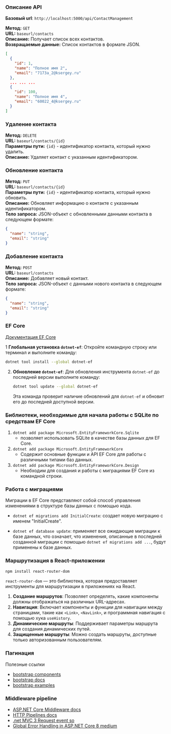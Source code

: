 ### Описание API
**Базовый url**: `http://localhost:5000/api/ContactManagement`

**Метод:** `GET`  
**URL:** `baseurl/contacts`  
**Описание:** Получает список всех контактов.  
**Возвращаемые данные:** Список контактов в формате JSON.
```json
[
  {
    "id": 1,
    "name": "Полное имя 2",
    "email": "7173a_2@ksergey.ru"
  },
  ... ... ...
  {
    "id": 100,
    "name": "Полное имя 4",
    "email": "60022_4@ksergey.ru"
  }
]
```

### Удаление контакта
**Метод:** `DELETE`  
**URL:** `baseurl/contacts/{id}`  
**Параметры пути:** `{id}` - идентификатор контакта, который нужно удалить.  
**Описание:** Удаляет контакт с указанным идентификатором.  

### Обновление контакта
**Метод:** `PUT`  
**URL:** `baseurl/contacts/{id}`  
**Параметры пути:** `{id}` - идентификатор контакта, который нужно обновить.  
**Описание:** Обновляет информацию о контакте с указанным идентификатором.  
**Тело запроса:** JSON-объект с обновленными данными контакта в следующем формате:
```json
{
  "name": "string",
  "email": "string"
}
```

### Добавление контакта
**Метод:** `POST`  
**URL:** `baseurl/contacts`  
**Описание:** Добавляет новый контакт.  
**Тело запроса:** JSON-объект с данными нового контакта в следующем формате:
```json
{
  "name": "string",
  "email": "string"
}
```

### EF Core

[Документация EF Core](https://learn.microsoft.com/en-us/ef/core/cli/dotnet)

1 **Глобальная установка `dotnet-ef`**: Откройте командную строку или терминал и выполните команду:
   ```bash
   dotnet tool install --global dotnet-ef
   ```
2. **Обновление `dotnet-ef`**: Для обновления инструмента `dotnet-ef` до последней версии выполните команду:
   ```bash
   dotnet tool update --global dotnet-ef
   ```
   Эта команда проверит наличие обновлений для `dotnet-ef` и обновит его до последней доступной версии.

### Библиотеки, необходимые для начала работы с SQLite по средствам EF Core

1. `dotnet add package Microsoft.EntityFrameworkCore.Sqlite`
   - позволяет использовать SQLite в качестве базы данных для EF Core.
2. `dotnet add package Microsoft.EntityFrameworkCore`
   - Содержит основные функции и API EF Core для работы с различными типами баз данных.
3. `dotnet add package Microsoft.EntityFrameworkCore.Design`
   - Необходим для создания и работы с миграциями EF Core из командной строки.

### Работа с миграциями

Миграции в EF Core представляют собой способ управления изменениями в структуре базы данных с помощью кода.

- `dotnet ef migrations add InitialCreate`: создает новую миграцию с именем "InitialCreate". 

- `dotnet ef database update`: применяет все ожидающие миграции к базе данных, что означает, что изменения, описанные в последней созданной миграции с помощью `dotnet ef migrations add ...`, будут применены к базе данных.

### Маршрутизация в React-приложении

```bash
npm install react-router-dom
```

`react-router-dom` — это библиотека, которая предоставляет инструменты для маршрутизации в приложениях на React. 

1. **Создание маршрутов**: Позволяет определять, какие компоненты должны отображаться на различных URL-адресах.
2. **Навигация**: Включает компоненты и функции для навигации между страницами, такие как `<Link>`, `<NavLink>`, и программная навигация с помощью хука `useHistory`.
3. **Динамические маршруты**: Поддерживает параметры маршрута для создания динамических путей.
4. **Защищенные маршруты**: Можно создать маршруты, доступные только авторизованным пользователям.

### Пагинация

Полезные ссылки
- [bootstrap components](https://getbootstrap.com/docs/5.0/components/pagination/)
- [bootstrap docs](https://getbootstrap.com/docs/5.3/migration/#pagination)
- [bootstrap examples](https://getbootstrap.com/docs/5.3/examples/)

### Middleware pipeline 

- [ASP.NET Core Middleware docs](https://learn.microsoft.com/en-us/aspnet/core/fundamentals/middleware/?tabs=aspnetcore2x&view=aspnetcore-8.0)
- [HTTP Pipelines docs](https://learn.microsoft.com/en-us/archive/msdn-magazine/2002/september/asp-net-request-processing-filtering-and-content-redirection)
- [.net MVC 3 Request event so](https://stackoverflow.com/questions/4630209/net-mvc-3-request-event)
- [Global Error Handling in ASP.NET Core 8 medium](https://medium.com/@MilanJovanovicTech/global-error-handling-in-asp-net-core-8-22e30dadc1fe)
